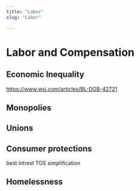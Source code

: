 ```yaml
---
title: "Labor"
slug: "Labor"

---
```


# Labor and Compensation

## Economic Inequality

https://www.wsj.com/articles/BL-DGB-42721

## Monopolies

## Unions

## Consumer protections

best intrest
TOS simplification

## Homelessness

